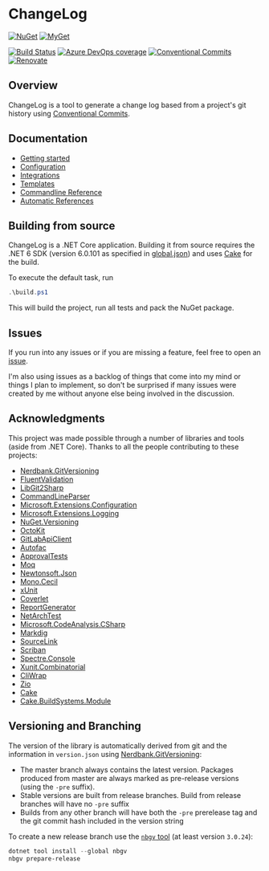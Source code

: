 # ChangeLog

[![NuGet](https://img.shields.io/nuget/v/Grynwald.ChangeLog.svg)](https://www.nuget.org/packages/Grynwald.ChangeLog)
[![MyGet](https://img.shields.io/myget/ap0llo-changelog/vpre/Grynwald.ChangeLog.svg?label=myget)](https://www.myget.org/feed/ap0llo-changelog/package/nuget/Grynwald.ChangeLog)

[![Build Status](https://dev.azure.com/ap0llo/OSS/_apis/build/status/changelog?branchName=master)](https://dev.azure.com/ap0llo/OSS/_build/latest?definitionId=17&branchName=master)
[![Azure DevOps coverage](https://img.shields.io/azure-devops/coverage/ap0llo/OSS/17)](https://dev.azure.com/ap0llo/OSS/_build/latest?definitionId=17&branchName=master)
[![Conventional Commits](https://img.shields.io/badge/Conventional%20Commits-1.0.0-yellow.svg)](https://conventionalcommits.org)
[![Renovate](https://img.shields.io/badge/Renovate-enabled-brightgreen)](https://renovatebot.com/)

## Overview

ChangeLog is a tool to generate a change log based from a project's git history
using [Conventional Commits](https://www.conventionalcommits.org/en/v1.0.0/).

## Documentation

- [Getting started](./docs/getting-started.md)
- [Configuration](./docs/configuration.md)
- [Integrations](./docs/integrations.md)
- [Templates](./docs/templates/README.md)
- [Commandline Reference](./docs/commandline-reference/index.md)
- [Automatic References](./docs/auto-references.md)

## Building from source

ChangeLog is a .NET Core application.
Building it from source requires the .NET 6 SDK (version 6.0.101 as specified in [global.json](./global.json)) and uses [Cake](https://cakebuild.net/) for the build.

To execute the default task, run

```ps1
.\build.ps1
```

This will build the project, run all tests and pack the NuGet package.

## Issues

If you run into any issues or if you are missing a feature, feel free
to open an [issue](https://github.com/ap0llo/changelog/issues).

I'm also using issues as a backlog of things that come into my mind or
things I plan to implement, so don't be surprised if many issues were
created by me without anyone else being involved in the discussion.

## Acknowledgments

This project was made possible through a number of libraries and tools (aside from .NET Core).
Thanks to all the people contributing to these projects:

- [Nerdbank.GitVersioning](https://github.com/AArnott/Nerdbank.GitVersioning/)
- [FluentValidation](https://fluentvalidation.net/)
- [LibGit2Sharp](https://github.com/libgit2/libgit2sharp)
- [CommandLineParser](https://github.com/gsscoder/commandline)
- [Microsoft.Extensions.Configuration](https://github.com/dotnet/extensions)
- [Microsoft.Extensions.Logging](https://github.com/dotnet/extensions)
- [NuGet.Versioning](https://github.com/NuGet/NuGet.Client)
- [OctoKit](https://github.com/octokit/octokit.net)
- [GitLabApiClient](https://github.com/nmklotas/GitLabApiClient)
- [Autofac](https://autofac.org/)
- [ApprovalTests](https://github.com/approvals/ApprovalTests.Net)
- [Moq](https://github.com/moq/moq4)
- [Newtonsoft.Json](https://www.newtonsoft.com/json)
- [Mono.Cecil](https://github.com/jbevain/cecil/)
- [xUnit](http://xunit.github.io/)
- [Coverlet](https://github.com/coverlet-coverage/coverlet)
- [ReportGenerator](https://github.com/danielpalme/ReportGenerator)
- [NetArchTest](https://github.com/BenMorris/NetArchTest)
- [Microsoft.CodeAnalysis.CSharp](https://github.com/dotnet/roslyn)
- [Markdig](https://github.com/lunet-io/markdig)
- [SourceLink](https://github.com/dotnet/sourcelink)
- [Scriban](https://github.com/lunet-io/scriban)
- [Spectre.Console](https://spectresystems.github.io/spectre.console/)
- [Xunit.Combinatorial](https://github.com/AArnott/Xunit.Combinatorial)
- [CliWrap](https://github.com/Tyrrrz/CliWrap)
- [Zio](https://github.com/xoofx/zio)
- [Cake](https://cakebuild.net/)
- [Cake.BuildSystems.Module](https://github.com/cake-contrib/Cake.BuildSystems.Module)

## Versioning and Branching

The version of the library is automatically derived from git and the information
in `version.json` using [Nerdbank.GitVersioning](https://github.com/AArnott/Nerdbank.GitVersioning):

- The master branch  always contains the latest version. Packages produced from
  master are always marked as pre-release versions (using the `-pre` suffix).
- Stable versions are built from release branches. Build from release branches
  will have no `-pre` suffix
- Builds from any other branch will have both the `-pre` prerelease tag and the git
  commit hash included in the version string

To create a new release branch use the [`nbgv` tool](https://www.nuget.org/packages/nbgv/)
(at least version `3.0.24`):

```ps1
dotnet tool install --global nbgv 
nbgv prepare-release
```
